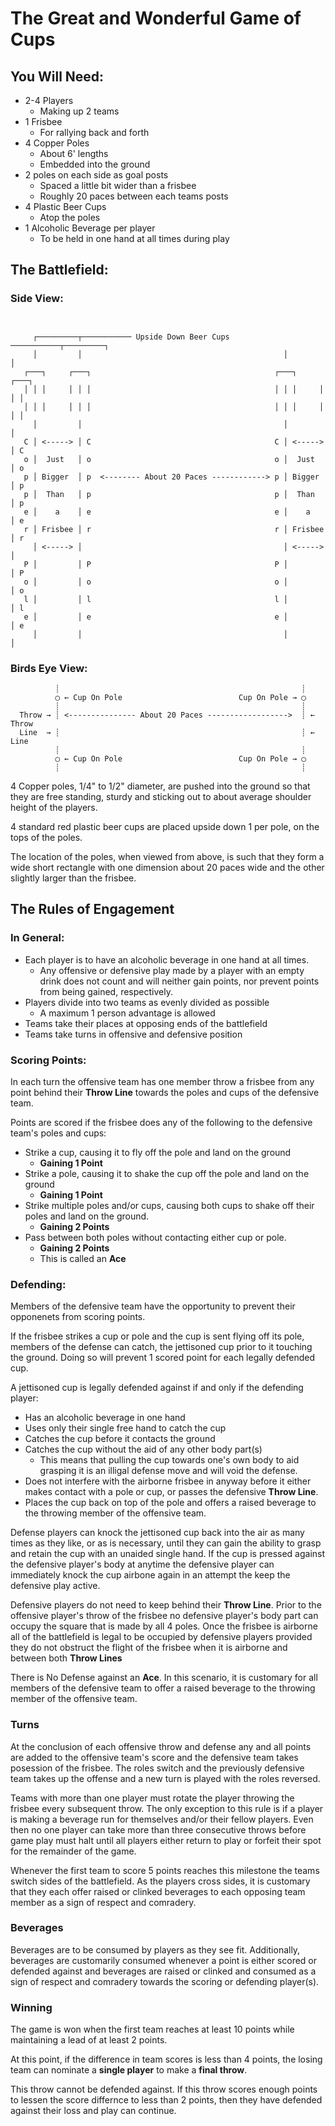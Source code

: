 # The Great and Wonderful Game of Cups

## You Will Need:

* 2-4 Players
    * Making up 2 teams
* 1 Frisbee
    * For rallying back and forth
* 4 Copper Poles
    * About 6' lengths
    * Embedded into the ground
* 2 poles on each side as goal posts 
    * Spaced a little bit wider than a frisbee
    * Roughly 20 paces between each teams posts
* 4 Plastic Beer Cups
    * Atop the poles
* 1 Alcoholic Beverage per player
    * To be held in one hand at all times during play

## The Battlefield:

### Side View:

```


     ┌─────────┬─────────── Upside Down Beer Cups ───────────┬─────────┐ 
     │         │                                             │         │ 
   ┌───┐     ┌───┐                                         ┌───┐     ┌───┐    
   │ │ │     │ │ │                                         │ │ │     │ │ │    
   │ │ │     │ │ │                                         │ │ │     │ │ │    
     │         │                                             │         │      
   C │ <-----> │ C                                         C │ <-----> │ C    
   o │  Just   │ o                                         o │  Just   │ o    
   p │ Bigger  │ p  <-------- About 20 Paces ------------> p │ Bigger  │ p 
   p │  Than   │ p                                         p │  Than   │ p    
   e │    a    │ e                                         e │    a    │ e    
   r │ Frisbee │ r                                         r │ Frisbee │ r    
     │ <-----> │                                             │ <-----> │    
   P │         │ P                                         P │         │ P  
   o │         │ o                                         o │         │ o  
   l │         │ l                                         l │         │ l  
   e │         │ e                                         e │         │ e  
     │         │                                             │         │    

```

### Birds Eye View:

```
          ┊                                                      ┊
          ◯ ← Cup On Pole                          Cup On Pole → ◯      
          ┊                                                      ┊      
  Throw → ┊ <--------------- About 20 Paces ------------------>  ┊ ← Throw
  Line  → ┊                                                      ┊ ← Line 
          ┊                                                      ┊      
          ◯ ← Cup On Pole                          Cup On Pole → ◯      
          ┊                                                      ┊
```
 
4 Copper poles, 1/4" to 1/2" diameter, are pushed into the ground so that they are free standing, sturdy and sticking out to about average shoulder height of the players.

4 standard red plastic beer cups are placed upside down 1 per pole, on the tops of the poles.  

The location of the poles, when viewed from above, is such that they form a wide short rectangle with one dimension about 20 paces wide and the other slightly larger than the frisbee. 

## The Rules of Engagement

### In General:

* Each player is to have an alcoholic beverage in one hand at all times.
    * Any offensive or defensive play made by a player with an empty drink does not count and will neither gain points, nor prevent points from being gained, respectively.
* Players divide into two teams as evenly divided as possible
    * A maximum 1 person advantage is allowed
* Teams take their places at opposing ends of the battlefield
* Teams take turns in offensive and defensive position

### Scoring Points:

In each turn the offensive team has one member throw a frisbee from any point behind their **Throw Line** towards the poles and cups of the defensive team.

Points are scored if the frisbee does any of the following to the defensive team's poles and cups:

* Strike a cup, causing it to fly off the pole and land on the ground
    * **Gaining 1 Point**
* Strike a pole, causing it to shake the cup off the pole and land on the ground
    * **Gaining 1 Point**
* Strike multiple poles and/or cups, causing both cups to shake off their poles and land on the ground.
    * **Gaining 2 Points**
* Pass between both poles without contacting either cup or pole.
    * **Gaining 2 Points**
    * This is called an **Ace**

### Defending:

Members of the defensive team have the opportunity to prevent their opponenets from scoring points.

If the frisbee strikes a cup or pole and the cup is sent flying off its pole, members of the defense can catch, the jettisoned cup prior to it touching the ground.  Doing so will prevent 1 scored point for each legally defended cup.

A jettisoned cup is legally defended against if and only if the defending player:

* Has an alcoholic beverage in one hand
* Uses only their single free hand to catch the cup
* Catches the cup before it contacts the ground 
* Catches the cup without the aid of any other body part(s)
    * This means that pulling the cup towards one's own body to aid grasping it is an illigal defense move and will void the defense.   
* Does not interfere with the airborne frisbee in anyway before it either makes contact with a pole or cup, or passes the defensive **Throw Line**.
* Places the cup back on top of the pole and offers a raised beverage to the throwing member of the offensive team.

Defense players can knock the jettisoned cup back into the air as many times as they like, or as is necessary, until they can gain the ability to grasp and retain the cup with an unaided single hand. If the cup is pressed against the defensive player's body at anytime the defensive player can immediately knock the cup airbone again in an attempt the keep the defensive play active.

Defensive players do not need to keep behind their **Throw Line**.  Prior to the offensive player's throw of the frisbee no defensive player's body part can occupy the square that is made by all 4 poles.  Once the frisbee is airborne all of the battlefield is legal to be occupied by defensive players provided they do not obstruct the flight of the frisbee when it is airborne and between both **Throw Lines** 

There is No Defense against an **Ace**.  In this scenario, it is customary for all members of the defensive team to offer a raised beverage to the throwing member of the offensive team.

### Turns

At the conclusion of each offensive throw and defense any and all points are added to the offensive team's score and the defensive team takes posession of the frisbee.  The roles switch and the previously defensive team takes up the offense and a new turn is played with the roles reversed.

Teams with more than one player must rotate the player throwing the frisbee every subsequent throw.  The only exception to this rule is if a player is making a beverage run for themselves and/or their fellow players.  Even then no one player can take more than three consecutive throws before game play must halt until all players either return to play or forfeit their spot for the remainder of the game.  

Whenever the first team to score 5 points reaches this milestone the teams switch sides of the battlefield.  As the players cross sides, it is customary that they each offer raised or clinked beverages to each opposing team member as a sign of respect and comradery.

### Beverages

Beverages are to be consumed by players as they see fit. Additionally, beverages are customarily consumed whenever a point is either scored or defended against and beverages are raised or clinked and consumed as a sign of respect and comradery towards the scoring or defending player(s).

###  Winning

The game is won when the first team reaches at least 10 points while maintaining a lead of at least 2 points.

At this point, if the difference in team scores is less than 4 points,  the losing team can nominate a **single player** to make a **final throw**.  

This throw cannot be defended against.  If this throw scores enough points to lessen the score differnce to less than 2 points, then they have defended against their loss and play can continue. 
